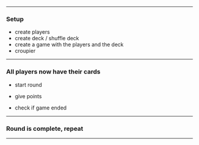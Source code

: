 -----

### Setup

- create players
- create deck / shuffle deck
- create a game with the players and the deck
- croupier

-----

### All players now have their cards

- start round

- give points

- check if game ended

-----

### Round is complete, repeat

-----
